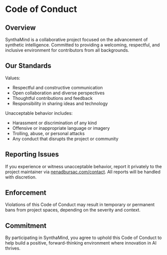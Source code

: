 # Code of Conduct

## Overview

SynthaMind is a collaborative project focused on the advancement of synthetic intelligence. Committed to providing a welcoming, respectful, and inclusive environment for contributors from all backgrounds.

## Our Standards

Values:

- Respectful and constructive communication
- Open collaboration and diverse perspectives
- Thoughtful contributions and feedback
- Responsibility in sharing ideas and technology

Unacceptable behavior includes:

- Harassment or discrimination of any kind
- Offensive or inappropriate language or imagery
- Trolling, abuse, or personal attacks
- Any conduct that disrupts the project or community

## Reporting Issues

If you experience or witness unacceptable behavior, report it privately to the project maintainer via [nenadbursac.com/contact](https://nenadbursac.com/contact). All reports will be handled with discretion.

## Enforcement

Violations of this Code of Conduct may result in temporary or permanent bans from project spaces, depending on the severity and context.

## Commitment

By participating in SynthaMind, you agree to uphold this Code of Conduct to help build a positive, forward-thinking environment where innovation in AI thrives.
